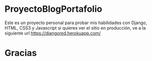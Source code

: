 # ProyectoBlogPortafolio
Este es un proyecto personal para probar mis habilidades con Django, HTML, CSS3 y Javascript
si quieres ver el sitio en producción, ve a la siguiente url https://djangored.herokuapp.com/

# Gracias
